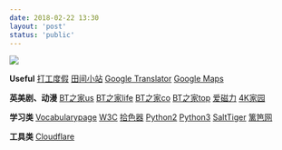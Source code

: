 ```yaml
---
date: 2018-02-22 13:30
layout: 'post'
status: 'public'
---
```

![](https://cdn.pixabay.com/photo/2020/01/20/20/58/building-4781384_1280.jpg)

**Useful**
[打工度假](http://www.whver.net/)
[田间小站](https://www.tianfateng.cn/)
[Google Translator](https://translate.google.com/)
[Google Maps](https://www.google.com/maps)

**英美剧、动漫**
[BT之家us](https://www.btbtt.us)
[BT之家life](https://www.btbtt.life)
[BT之家co](https://www.btbtt.co)
[BT之家top](https://www.btbtt.top)
[爱磁力](http://www.aicili.pw/)
[4K家园](https://www.4kjia.com)

**学习类**
[Vocabularypage](http://www.vocabularypage.com)
[W3C](https://www.w3school.com.cn/index.html)
[拾色器](https://www.w3cschool.cn/tools/index?name=cpicker)
[Python2](https://www.runoob.com/python/python-tutorial.html)
[Python3](https://www.runoob.com/python3/python3-tutorial.html)
[SaltTiger](https://salttiger.com)
[篱笆网](https://www.liba.com)

**工具类**
[]()
[Cloudflare](https://dash.cloudflare.com)